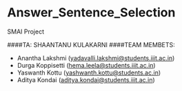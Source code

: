 # Answer_Sentence_Selection
SMAI Project

####TA: SHAANTANU KULAKARNI
####TEAM MEMBETS:
- Anantha Lakshmi (yadavalli.lakshmi@students.iiit.ac.in)
- Durga Koppisetti (hema.leela@students.iiit.ac.in)
- Yaswanth Kottu (yashwanth.kottu@students.ac.in)
- Aditya Kondai (aditya.kondai@students.iiit.ac.in)


